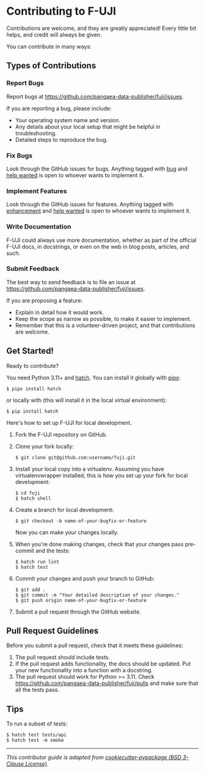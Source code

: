 # Contributing to F-UJI

Contributions are welcome, and they are greatly appreciated! Every little bit
helps, and credit will always be given.

You can contribute in many ways:

## Types of Contributions

### Report Bugs

Report bugs at <https://github.com/pangaea-data-publisher/fuji/issues>.

If you are reporting a bug, please include:

* Your operating system name and version.
* Any details about your local setup that might be helpful in troubleshooting.
* Detailed steps to reproduce the bug.

### Fix Bugs

Look through the GitHub issues for bugs. Anything tagged with [bug][bug-issues] and [help wanted][help-wanted-issues] is open to whoever wants to implement it.

### Implement Features

Look through the GitHub issues for features. Anything tagged with [enhancement][feature-issues] and [help wanted][help-wanted-issues] is open to whoever wants to implement it.

### Write Documentation

F-UJI could always use more documentation, whether as part of the
official F-UJI docs, in docstrings, or even on the web in blog posts,
articles, and such.

### Submit Feedback

The best way to send feedback is to file an issue at <https://github.com/pangaea-data-publisher/fuji/issues>.

If you are proposing a feature:

* Explain in detail how it would work.
* Keep the scope as narrow as possible, to make it easier to implement.
* Remember that this is a volunteer-driven project, and that contributions
  are welcome.

## Get Started!

Ready to contribute?

You need Python 3.11+ and [hatch](https://github.com/pypa/hatch). You can install it globally with [pipx](https://github.com/pypa/pipx):

```console
$ pipx install hatch
```

or locally with (this will install it in the local virtual environment):

```console
$ pip install hatch
```

Here's how to set up F-UJI for local development.

1. Fork the F-UJI repository on GitHub.
2. Clone your fork locally:
    ```console
    $ git clone git@github.com:username/fuji.git
    ```
3. Install your local copy into a virtualenv. Assuming you have virtualenvwrapper installed, this is how you set up your fork for local development:
    ```console
    $ cd fuji
    $ hatch shell
    ```
4. Create a branch for local development:
    ```console
    $ git checkout -b name-of-your-bugfix-or-feature
    ```
   Now you can make your changes locally.

5. When you're done making changes, check that your changes pass pre-commit and the
   tests:
    ```console
    $ hatch run lint
    $ hatch test
    ```

6. Commit your changes and push your branch to GitHub:
    ```console
    $ git add .
    $ git commit -m "Your detailed description of your changes."
    $ git push origin name-of-your-bugfix-or-feature
    ```

7. Submit a pull request through the GitHub website.

## Pull Request Guidelines

Before you submit a pull request, check that it meets these guidelines:

1. The pull request should include tests.
2. If the pull request adds functionality, the docs should be updated. Put
   your new functionality into a function with a docstring.
3. The pull request should work for Python >= 3.11. Check
   <https://github.com/pangaea-data-publisher/fuji/pulls>
   and make sure that all the tests pass.

## Tips

To run a subset of tests:

```console
$ hatch test tests/api
$ hatch test -m smoke
```

---

*This contributor guide is adapted from [cookiecutter-pypackage (BSD 3-Clause License)](https://github.com/audreyfeldroy/cookiecutter-pypackage/blob/master/%7B%7Bcookiecutter.project_slug%7D%7D/CONTRIBUTING.rst).*

<!-- Markdown links -->
[bug-issues]: https://github.com/pangaea-data-publisher/fuji/issues?q=is%3Aopen+is%3Aissue+label%3Abug
[feature-issues]: https://github.com/pangaea-data-publisher/fuji/issues?q=is%3Aopen+is%3Aissue+label%3Aenhancement
[help-wanted-issues]: https://github.com/pangaea-data-publisher/fuji/issues?q=is%3Aopen+is%3Aissue+label%3A%22help+wanted%22
